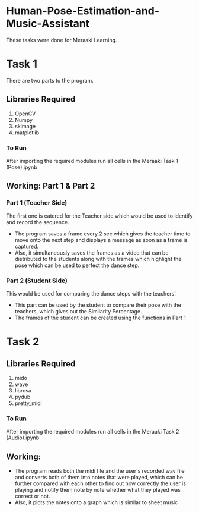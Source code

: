 # Human-Pose-Estimation-and-Music-Assistant
These tasks were done for Meraaki Learning.

# Task 1
There are two parts to the program.
## Libraries Required
1. OpenCV
2. Numpy
3. skimage
4. matplotlib
### To Run
After importing the required modules run all cells in the Meraaki Task 1 (Pose).ipynb
## Working: Part 1 & Part 2
### Part 1 (Teacher Side)
The first one is catered for the Teacher side which would be used to identify and record the sequence. 
- The program saves a frame every 2 sec which gives the teacher time to move onto the next step and displays a message as soon as a frame is captured. 
- Also, it simultaneously saves the frames as a video that can be distributed to the students along with the frames which highlight the pose which can be used to perfect the dance step.
### Part 2 (Student Side)
This would be used for comparing the dance steps with the teachers'. 
- This part can be used by the student to compare their pose with the teachers, which gives out the Similarity Percentage. 
- The frames of the student can be created using the functions in Part 1

# Task 2
## Libraries Required
1. mido
2. wave
3. librosa
4. pydub
5. pretty_midi
### To Run
After importing the required modules run all cells in the Meraaki Task 2 (Audio).ipynb
## Working:
- The program reads both the midi file and the user's recorded wav file and converts both of them into notes that were played, which can be further compared with each other to find out how correctly the user is playing and notify them note by note whether what they played was correct or not.
- Also, it plots the notes onto a graph which is similar to sheet music
